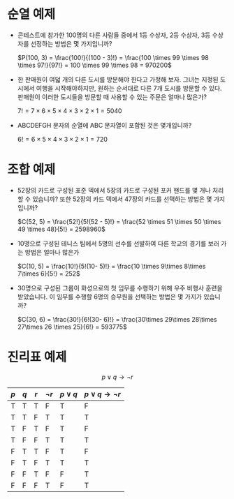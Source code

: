 # 순열 예제
- 콘테스트에 참가한 100명의 다른 사람들 중에서 1등 수상자, 2등 수상자, 3등 수상자를 선정하는 방법은 몇 가지입니까?
    
    $P(100, 3) = \frac{100!}{(100 - 3)!} = \frac{100 \times 99 \times 98 \times 97!}{97!} = 100 \times 99 \times 98  = 970200$
    
- 한 판매원이 여덟 개의 다른 도시를 방문해야 한다고 가정해 보자. 그녀는 지정된 도시에서 여행을 시작해야하지만, 원하는 순서대로 다른 7개 도시를 방문할 수 있다. 판매원이 이러한 도시들을 방문할 때 사용할 수 있는 주문은 얼마나 많은가?
    
    $7! = 7\times 6\times 5\times 4\times 3 \times 2\times 1 = 5040$
    
- ABCDEFGH 문자의 순열에 ABC 문자열이 포함된 것은 몇개입니까?
    
    $6! = 6\times 5\times 4\times 3 \times 2\times 1 = 720$
# 조합 예제
- 52장의 카드로 구성된 표준 덱에서 5장의 카드로 구성된 포커 핸드를 몇 개나 처리할 수 있습니까? 또한 52장의 카드 덱에서 47장의 카드를 선택하는 방법은 몇 가지입니까?
    
    $C(52, 5) = \frac{52!}{5!(52 - 5)!} = \frac{52 \times 51 \times 50 \times 49 \times 48}{5!} = 2598960$
    
- 10명으로 구성된 테니스 팀에서 5명의 선수를 선발하여 다른 학교의 경기를 보러 가는 방법은 얼마나 많은가
    
    $C(10, 5) = \frac{10!}{5!(10- 5)!} = \frac{10 \times 9\times 8\times 7\times 6}{5!} = 252$
    
- 30명으로 구성된 그룹이 화성으로의 첫 임무를 수행하기 위해 우주 비행사 훈련을 받았습니다. 이 임무를 수행할 6명의 승무원을 선택하는 방법은 몇 가지가 있습니까?
    
    $C(30, 6) = \frac{30!}{6!(30- 6)!} = \frac{30\times 29\times 28\times 27\times 26 \times 25}{6!} = 593775$
# 진리표 예제
$$
p \vee q \to \neg r
$$

| $p$ | $q$ | $r$ | $\neg r$ | $p \vee q$ | $p \vee q \to \neg r$ |
| --- | --- | --- | --- | --- | --- |
| T | T | T | F | T | F |
| T | T | F | T | T | T |
| T | F | T | F | T | F |
| T | F | F | T | T | T |
| F | T | T | F | T | F |
| F | T | F | T | T | T |
| F | F | T | F | F | T |
| F | F | F | T | F | T |
